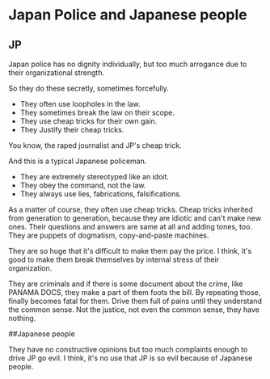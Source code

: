 # Japan Police and Japanese people


## JP

Japan police has no dignity individually,
but too much arrogance due to their organizational strength.

So they do these secretly, sometimes forcefully.

- They often use loopholes in the law.
- They sometimes break the law on their scope.
- They use cheap tricks for their own gain.
- They Justify their cheap tricks.

You know, the raped journalist and JP's cheap trick.

And this is a typical Japanese policeman.

- They are extremely stereotyped like an idoit.
- They obey the command, not the law.
- They always use lies, fabrications, falsifications.

As a matter of course, they often use cheap tricks.
Cheap tricks inherited from generation to generation, 
because they are idiotic and can't make new ones.
Their questions and answers are same at all and adding tones, too.
They are puppets of dogmatism, copy-and-paste machines.

They are so huge that it's difficult to make them pay the price.
I think, it's good to make them break themselves by internal stress 
of their organization.

They are criminals and if there is some document about the crime, 
like PANAMA DOCS, they make a part of them foots the bill.
By repeating those, finally becomes fatal for them.
Drive them full of pains until they understand the common sense.
Not the justice, not even the common sense, they have nothing.

##Japanese people

They have no constructive opinions but too much complaints
enough to drive JP go evil.
I think, it's no use that JP is so evil because of Japanese people.